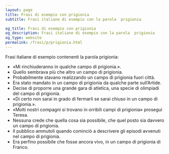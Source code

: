 ```yaml
---
layout: page
title: Frasi di esempio con prigionia 
subtitle: Frasi italiane di esempio con la parola  prigionia

og_title: Frasi di esempio con prigionia 
og_description: Frasi italiane di esempio con la parola  prigionia
og_type: website
permalink: /frasi/p/prigionia.html
---
```


Frasi italiane di esempio contenenti la parola prigionia:


- «Mi rinchiuderanno in qualche campo di prigionia.».
- Quello sembrava più che altro un campo di prigionia.
- Probabilmente stavano realizzando un campo di prigionia fuori città.
- Era stato mandato in un campo di prigionia da qualche parte sull’Artide.
- Decise di proporre una grande gara di atletica, una specie di olimpiadi del campo di prigionia.
- «Di certo non sarai in grado di fermarli se sarai chiuso in un campo di prigionia.».
- «Molti nostri compagni si trovano in orribili campi di prigionia» proseguì Teresa.
- Nessuna crede che quella cosa sia possibile, che quel posto sia davvero un campo di prigionia.
- Il pubblico ammutolì quando cominciò a descrivere gli episodi avvenuti nel campo di prigionia.
- Era perfino possibile che fosse ancora vivo, in un campo di prigionia di Franco.
